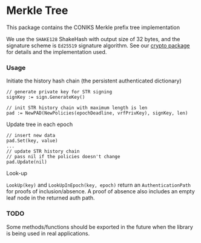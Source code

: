 # Merkle Tree
This package contains the CONIKS Merkle prefix tree implementation

We use the `SHAKE128` ShakeHash with output size of 32 bytes, and the signature scheme is `Ed25519` signature algorithm. See our [crypto package](https://github.com/coniks-sys/coniks-go/tree/master/crypto) for details and the implementation used.

### Usage
Initiate the history hash chain (the persistent authenticated dictionary)
```
// generate private key for STR signing
signKey := sign.GenerateKey()

// init STR history chain with maximum length is len
pad := NewPAD(NewPolicies(epochDeadline, vrfPrivKey), signKey, len)
```

Update tree in each epoch
```
// insert new data
pad.Set(key, value)
...
// update STR history chain
// pass nil if the policies doesn't change
pad.Update(nil)
```

Look-up

`LookUp(key)` and `LookUpInEpoch(key, epoch)` return an `AuthenticationPath` for proofs of inclusion/absence.
A proof of absence also includes an empty leaf node in the returned auth path.

### TODO
Some methods/functions should be exported in the future when the library is being used in real applications.